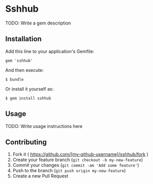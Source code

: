 # Sshhub

TODO: Write a gem description

## Installation

Add this line to your application's Gemfile:

    gem 'sshhub'

And then execute:

    $ bundle

Or install it yourself as:

    $ gem install sshhub

## Usage

TODO: Write usage instructions here

## Contributing

1. Fork it ( https://github.com/[my-github-username]/sshhub/fork )
2. Create your feature branch (`git checkout -b my-new-feature`)
3. Commit your changes (`git commit -am 'Add some feature'`)
4. Push to the branch (`git push origin my-new-feature`)
5. Create a new Pull Request
